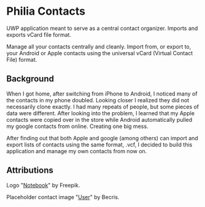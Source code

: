 Philia Contacts
===============

UWP application meant to serve as a central contact organizer. Imports and exports vCard file format.

Manage all your contacts centrally and cleanly. Import from, or export to, your Android or Apple contacts using the universal vCard (Virtual Contact File) format.

Background
----------
When I got home, after switching from iPhone to Android, I noticed many of the contacts in my phone doubled. Looking closer I realized they did not necessarily clone exactly. I had many repeats of people, but some pieces of data were different. After looking into the problem, I learned that my Apple contacts were copied over in the store while Android automatically pulled my google contacts from online. Creating one big mess. 

After finding out that both Apple and google (among others) can import and export lists of contacts using the same format, .vcf, I decided to build this application and manage my own contacts from now on.

Attributions
------------

Logo "[Notebook](https://www.flaticon.com/free-icon/notebook_1012212)" by Freepik.

Placeholder contact image "[User](https://www.flaticon.com/free-icon/user_848006)" by Becris.
